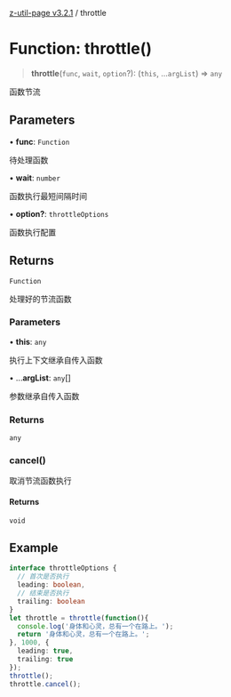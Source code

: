 [z-util-page v3.2.1](../index.md) / throttle

# Function: throttle()

> **throttle**(`func`, `wait`, `option`?): (`this`, ...`argList`) => `any`

函数节流

## Parameters

• **func**: `Function`

待处理函数

• **wait**: `number`

函数执行最短间隔时间

• **option?**: `throttleOptions`

函数执行配置

## Returns

`Function`

处理好的节流函数

### Parameters

• **this**: `any`

执行上下文继承自传入函数

• ...**argList**: `any`[]

参数继承自传入函数

### Returns

`any`

### cancel()

取消节流函数执行

#### Returns

`void`

## Example

```ts
interface throttleOptions {
  // 首次是否执行
  leading: boolean,
  // 结束是否执行
  trailing: boolean
}
let throttle = throttle(function(){
  console.log('身体和心灵，总有一个在路上。');
  return '身体和心灵，总有一个在路上。';
}, 1000, {
  leading: true, 
  trailing: true
});
throttle();
throttle.cancel();
```
